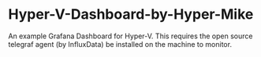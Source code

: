 # Hyper-V-Dashboard-by-Hyper-Mike
An example Grafana Dashboard for Hyper-V. This requires the open source telegraf agent (by InfluxData) be installed on the machine to monitor.


